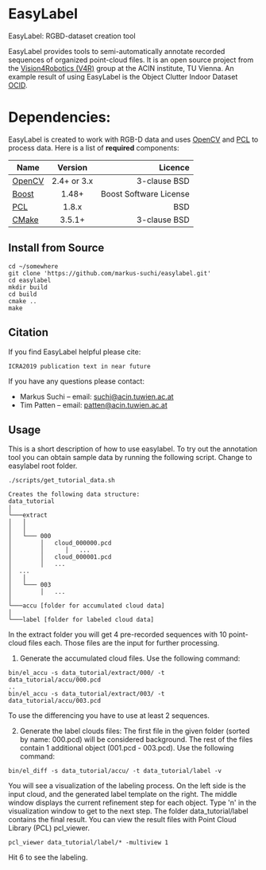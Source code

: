 # EasyLabel

EasyLabel: RGBD-dataset creation tool

EasyLabel provides tools to semi-automatically annotate recorded sequences of organized point-cloud files. 
It is an open source project from the [Vision4Robotics (V4R)](https://v4r.acin.tuwien.ac.at) group at the ACIN institute, TU Vienna.
An example result of using EasyLabel is the Object Clutter Indoor Dataset [OCID](https://www.acin.tuwien.ac.at/en/vision-for-robotics/software-tools/object-clutter-indoor-dataset/).

# Dependencies:

EasyLabel is created to work with RGB-D data and uses [OpenCV](http://opencv.org/)  and [PCL](http://pointclouds.org/) to process data. Here is a list of **required** components:

| Name | Version | Licence |
| ------------- |:-------------:| -----:|
| [OpenCV](http://opencv.org/)  | 2.4+  or 3.x | 3-clause BSD |
| [Boost](http://www.boost.org/)  | 1.48+ | Boost Software License |
| [PCL](http://pointclouds.org/)  | 1.8.x | BSD |
| [CMake](https://cmake.org)  | 3.5.1+ | 3-clause BSD |

## Install from Source

```
cd ~/somewhere
git clone 'https://github.com/markus-suchi/easylabel.git'
cd easylabel
mkdir build
cd build
cmake ..
make
```

## Citation
If you find EasyLabel helpful please cite:
```
ICRA2019 publication text in near future
```

If you have any questions please contact:
- Markus Suchi – email: suchi@acin.tuwien.ac.at
- Tim Patten – email: patten@acin.tuwien.ac.at

## Usage
This is a short description of how to use easylabel.
To try out the annotation tool you can obtain sample data by running the following script.
Change to easylabel root folder.
```
./scripts/get_tutorial_data.sh

Creates the following data structure:
data_tutorial  
│
└───extract
│   │    
│   │
│   └─── 000
│        │   cloud_000000.pcd
│        │      │   ...
│        │   cloud_000001.pcd
│        │   ...
│  ...
│   │
│   └─── 003
│        │   ...
│   
└───accu [folder for accumulated cloud data]
│   
└───label [folder for labeled cloud data]

```
In the extract folder you will get 4 pre-recorded sequences with 10 point-cloud files each. 
Those files are the input for further processing.

1. Generate the accumulated cloud files. Use the following command:
```
bin/el_accu -s data_tutorial/extract/000/ -t data_tutorial/accu/000.pcd
..
bin/el_accu -s data_tutorial/extract/003/ -t data_tutorial/accu/003.pcd
```
To use the differencing you have to use at least 2 sequences.

2. Generate the label clouds files: 
The first file in the given folder (sorted by name: 000.pcd) will be considered background.
The rest of the files contain 1 additional object (001.pcd - 003.pcd).
Use the following command:
```
bin/el_diff -s data_tutorial/accu/ -t data_tutorial/label -v
```
You will see a visualization of the labeling process.
On the left side is the input cloud, and the generated label template on the right.
The middle window displays the current refinement step for each object.
Type 'n' in the visualization window to get to the next step.
The folder data_tutorial/label contains the final result. 
You can view the result files with Point Cloud Library (PCL) pcl_viewer.
```
pcl_viewer data_tutorial/label/* -multiview 1
```
Hit 6 to see the labeling.

